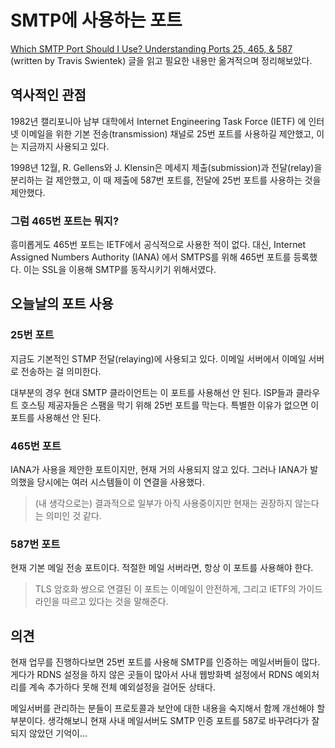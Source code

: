 # SMTP에 사용하는 포트

[Which SMTP Port Should I Use? Understanding Ports 25, 465, & 587](https://www.mailgun.com/blog/which-smtp-port-understanding-ports-25-465-587) (written by Travis Swientek) 글을 읽고 필요한 내용만 옮겨적으며 정리해보았다.

## 역사적인 관점

1982년 캘리포니아 남부 대학에서 Internet Engineering Task Force (IETF) 에 인터넷 이메일을 위한 기본 전송(transmission) 채널로 25번 포트를 사용하길 제안했고, 이는 지금까지 사용되고 있다.

1998년 12월, R. Gellens와 J. Klensin은 메세지 제출(submission)과 전달(relay)을 분리하는 걸 제안했고, 이 때 제출에 587번 포트를, 전달에 25번 포트를 사용하는 것을 제안했다.

### 그럼 465번 포트는 뭐지?

흥미롭게도 465번 포트는 IETF에서 공식적으로 사용한 적이 없다. 대신, Internet Assigned Numbers Authority (IANA) 에서 SMTPS를 위해 465번 포트를 등록했다. 이는 SSL을 이용해 SMTP를 동작시키기 위해서였다.

## 오늘날의 포트 사용

### 25번 포트

지금도 기본적인 STMP 전달(relaying)에 사용되고 있다. 이메일 서버에서 이메일 서버로 전송하는 걸 의미한다.

대부분의 경우 현대 SMTP 클라이언트는 이 포트를 사용해선 안 된다. ISP들과 클라우트 호스팅 제공자들은 스팸을 막기 위해 25번 포트를 막는다. 특별한 이유가 없으면 이 포트를 사용해선 안 된다.

### 465번 포트

IANA가 사용을 제안한 포트이지만, 현재 거의 사용되지 않고 있다. 그러나 IANA가 발의했을 당시에는 여러 시스템들이 이 연결을 사용했다.

> (내 생각으로는) 결과적으로 일부가 아직 사용중이지만 현재는 권장하지 않는다는 의미인 것 같다.

### 587번 포트

현재 기본 메일 전송 포트이다. 적절한 메일 서버라면, 항상 이 포트를 사용해야 한다.

> TLS 암호화 쌍으로 연결된 이 포트는 이메일이 안전하게, 그리고 IETF의 가이드라인을 따르고 있다는 것을 말해준다.

## 의견

현재 업무를 진행하다보면 25번 포트를 사용해 SMTP를 인증하는 메일서버들이 많다. 게다가 RDNS 설정을 하지 않은 곳들이 많아서 사내 웹방화벽 설정에서 RDNS 예외처리를 계속 추가하다 못해 전체 예외설정을 걸어둔 상태다.

메일서버를 관리하는 분들이 프로토콜과 보안에 대한 내용을 숙지해서 함께 개선해야 할 부분이다. 생각해보니 현재 사내 메일서버도 SMTP 인증 포트를 587로 바꾸려다가 잘 되지 않았던 기억이...

